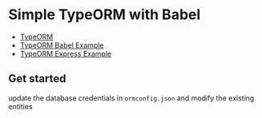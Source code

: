 # Simple TypeORM with Babel

- [TypeORM](https://github.com/typeorm/typeorm)
- [TypeORM Babel Example](https://github.com/typeorm/babel-example)
- [TypeORM Express Example](https://github.com/typeorm/typescript-express-example)

## Get started

update the database credentials in `ormconfig.json` and modify the existing entities
